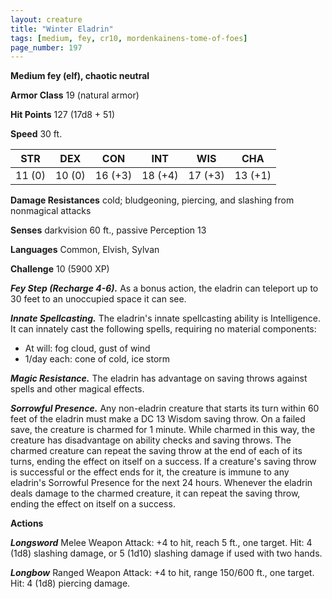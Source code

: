 ```yaml
---
layout: creature
title: "Winter Eladrin"
tags: [medium, fey, cr10, mordenkainens-tome-of-foes]
page_number: 197
---
```


**Medium fey (elf), chaotic neutral**

**Armor Class** 19 (natural armor)

**Hit Points** 127  (17d8 + 51)

**Speed** 30 ft.

|   STR   |   DEX   |   CON   |   INT   |   WIS   |   CHA   |
|:-------:|:-------:|:-------:|:-------:|:-------:|:-------:|
| 11 (0) | 10 (0) | 16 (+3) | 18 (+4) | 17 (+3) | 13 (+1) |

**Damage Resistances** cold; bludgeoning, piercing, and slashing from nonmagical attacks

**Senses** darkvision 60 ft., passive Perception 13

**Languages** Common, Elvish, Sylvan

**Challenge** 10 (5900 XP)

***Fey Step (Recharge 4-6).*** As a bonus action, the eladrin can teleport up to 30 feet to an unoccupied space it can see.

***Innate Spellcasting.*** The eladrin's innate spellcasting ability is Intelligence. It can innately cast the following spells, requiring no material components:
* At will: fog cloud, gust of wind
* 1/day each: cone of cold, ice storm

***Magic Resistance.*** The eladrin has advantage on saving throws against spells and other magical effects.

***Sorrowful Presence.*** Any non-eladrin creature that starts its turn within 60 feet of the eladrin must make a DC 13 Wisdom saving throw. On a failed save, the creature is charmed for 1 minute. While charmed in this way, the creature has disadvantage on ability checks and saving throws. The charmed creature can repeat the saving throw at the end of each of its turns, ending the effect on itself on a success. If a creature's saving throw is successful or the effect ends for it, the creature is immune to any eladrin's Sorrowful Presence for the next 24 hours.
Whenever the eladrin deals damage to the charmed creature, it can repeat the saving throw, ending the effect on itself on a success.

**Actions**

***Longsword*** Melee Weapon Attack: +4 to hit, reach 5 ft., one target. Hit: 4 (1d8) slashing damage, or 5 (1d10) slashing damage if used with two hands.

***Longbow*** Ranged Weapon Attack: +4 to hit, range 150/600 ft., one target. Hit: 4 (1d8) piercing damage.